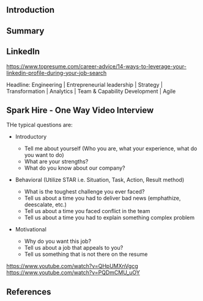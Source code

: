 ## Introduction


## Summary



## LinkedIn

https://www.topresume.com/career-advice/14-ways-to-leverage-your-linkedin-profile-during-your-job-search

Headline:
Engineering | Entrepreneurial leadership | Strategy | Transformation | Analytics | Team & Capability Development | Agile

## Spark Hire - One Way Video Interview

THe typical questions are:

- Introductory
    - Tell me about yourself (Who you are, what your experience, what do you want to do)
    - What are your strengths?
    - What do you know about our company?

- Behavioral (Utilize STAR i.e. Situation, Task, Action, Result method)
    - What is the toughest challenge you ever faced?
    - Tell us about a time you had to deliver bad news (emphathize, deescalate, etc.)
    - Tell us about a time you faced conflict in the team 
    - Tell us about a time you had to explain something complex problem

- Motivational 
    - Why do you want this job? 
    - Tell us about a job that appeals to you?  
    - Tell us something that is not there on the resume

https://www.youtube.com/watch?v=QHpUMXnVgcg
https://www.youtube.com/watch?v=PQDmCMU_uOY

## References

